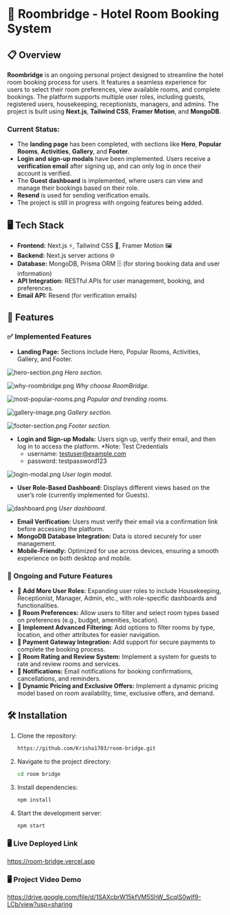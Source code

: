 # 🏨 Roombridge - Hotel Room Booking System

## 📋 Overview
**Roombridge** is an ongoing personal project designed to streamline the hotel room booking process for users. It features a seamless experience for users to select their room preferences, view available rooms, and complete bookings. The platform supports multiple user roles, including guests, registered users, housekeeping, receptionists, managers, and admins. The project is built using **Next.js**, **Tailwind CSS**, **Framer Motion**, and **MongoDB**.

### Current Status:
- The **landing page** has been completed, with sections like **Hero**, **Popular Rooms**, **Activities**, **Gallery**, and **Footer**.
- **Login and sign-up modals** have been implemented. Users receive a **verification email** after signing up, and can only log in once their account is verified.
- The **Guest dashboard** is implemented, where users can view and manage their bookings based on their role.
- **Resend** is used for sending verification emails.
- The project is still in progress with ongoing features being added.

## 🖥️ Tech Stack
- **Frontend:** Next.js ⚡, Tailwind CSS 🎨, Framer Motion 🖼️
- **Backend:** Next.js server actions 🌐
- **Database:** MongoDB, Prisma ORM 🗄️ (for storing booking data and user information)
- **API Integration:** RESTful APIs for user management, booking, and preferences.
- **Email API:** Resend (for verification emails)

## 🚀 Features

### ✅ Implemented Features
- **Landing Page:** Sections include Hero, Popular Rooms, Activities, Gallery, and Footer.

![hero-section.png](/room-bridge/public/screenshots/hero-section.png)
*Hero section.*

![why-roombridge.png](/room-bridge/public/screenshots/why-roombridge.png)
*Why choose RoomBridge.*

![most-popular-rooms.png](/room-bridge/public/screenshots/popular-rooms.png)
*Popular and trending rooms.*

![gallery-image.png](/room-bridge/public/screenshots/gallery-image.png)
*Gallery section.*

![footer-section.png](/room-bridge/public/screenshots/footer-section.png)
*Footer section.*

- **Login and Sign-up Modals:** Users sign up, verify their email, and then log in to access the platform.
*Note: Test Credentials 
    - username: testuser@example.com
    - password: testpassword123

![login-modal.png](/room-bridge/public/screenshots/login-modal.png) 
*User login modal.*

- **User Role-Based Dashboard:** Displays different views based on the user’s role (currently implemented for Guests).

![dashboard.png](/room-bridge/public/screenshots/dashboard.png)
*User dashboard.*

- **Email Verification:** Users must verify their email via a confirmation link before accessing the platform.
- **MongoDB Database Integration:** Data is stored securely for user management.
- **Mobile-Friendly:** Optimized for use across devices, ensuring a smooth experience on both desktop and mobile.

### 🚧 Ongoing and Future Features
- **🚀 Add More User Roles:** Expanding user roles to include Housekeeping, Receptionist, Manager, Admin, etc., with role-specific dashboards and functionalities.
- **🚀 Room Preferences:** Allow users to filter and select room types based on preferences (e.g., budget, amenities, location).
- **🚀 Implement Advanced Filtering:** Add options to filter rooms by type, location, and other attributes for easier navigation.
- **🚀 Payment Gateway Integration:** Add support for secure payments to complete the booking process.
- **🚀 Room Rating and Review System:** Implement a system for guests to rate and review rooms and services.
- **🚀 Notifications:** Email notifications for booking confirmations, cancellations, and reminders.
- **🚀 Dynamic Pricing and Exclusive Offers:** Implement a dynamic pricing model based on room availability, time, exclusive offers, and demand.

## 🛠️ Installation
1. Clone the repository:
   ```bash
   https://github.com/Krisha1703/room-bridge.git
   ```
2. Navigate to the project directory:
   ```bash
   cd room bridge
   ```
3. Install dependencies:
   ```bash
   npm install
   ```
4. Start the development server:
   ```bash
   npm start
   ```

### 🖥️ Live Deployed Link
https://room-bridge.vercel.app

### 🖥️ Project Video Demo
https://drive.google.com/file/d/1SAXcbrW15kfVM5ShW_ScqlS0wlf9-LCb/view?usp=sharing


